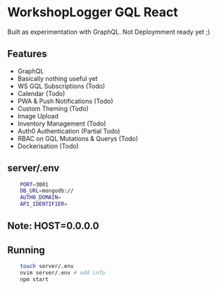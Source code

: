 # WorkshopLogger GQL React

Built as experimentation with GraphQL. Not Deploymment ready yet ;)

## Features

- GraphQL
- Basically nothing useful yet
- WS GQL Subscriptions (Todo)
- Calendar (Todo)
- PWA & Push Notifications (Todo)
- Custom Theming (Todo)
- Image Upload
- Inventory Management (Todo)
- Auth0 Authentication (Partial Todo)
- RBAC on GQL Mutations & Querys (Todo)
- Dockerisation (Todo)

## server/.env

```bash
    PORT=3001
    DB_URL=mongodb://
    AUTH0_DOMAIN=
    API_IDENTIFIER=
```

## Note: HOST=0.0.0.0

## Running

```bash
    touch server/.env
    nvim server/.env # add info
    npm start
```
